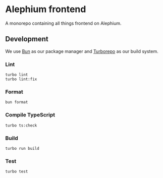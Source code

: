 # Alephium frontend

A monorepo containing all things frontend on Alephium.

## Development

We use [Bun](https://bun.sh/) as our package manager and [Turborepo](https://turbo.build/repo) as our build system.

### Lint

```
turbo lint
turbo lint:fix
```

### Format

```
bun format
```

### Compile TypeScript

```
turbo ts:check
```

### Build

```
turbo run build
```

### Test

```
turbo test
```
